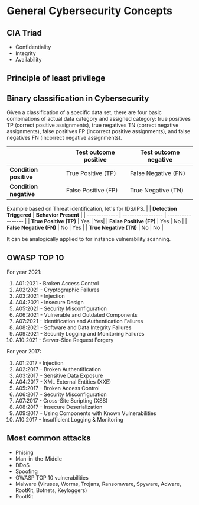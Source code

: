 # General Cybersecurity Concepts

## CIA Triad
- Confidentiality
- Integrity
- Availability

## Principle of least privilege

## Binary classification in Cybersecurity
Given a classification of a specific data set, there are four basic combinations of actual data category and assigned category: true positives TP (correct positive assignments), true negatives TN (correct negative assignments), false positives FP (incorrect positive assignments), and false negatives FN (incorrect negative assignments).

|               | **Test outcome positive**      | **Test outcome negative**      |
| ------------- | ----------------- | ----------------- |
| **Condition positive**| True Positive (TP) | False Negative (FN)|
| **Condition negative**     | False Positive (FP)| True Negative (TN) |


Example based on Threat identification, let's for IDS/IPS.
|               | **Detection Triggered**      | **Behavior Present**      |
| ------------- | ----------------- | ----------------- |
| **True Positive (TP)**    | Yes | Yes|
| **False Positive (FP)**     | Yes | No |
| **False Negative (FN)**    | No | Yes |
| **True Negative (TN)**     | No | No |


It can be analogically applied to for instance vulnerability scanning.

## OWASP TOP 10
For year 2021:
1. A01:2021 - Broken Access Control
2. A02:2021 - Cryptographic Failures
3. A03:2021 - Injection
4. A04:2021 - Insecure Design
5. A05:2021 - Security Misconfiguration
6. A06:2021 - Vulnerable and Outdated Components
7. A07:2021 - Identification and Authentication Failures
8. A08:2021 - Software and Data Integrity Failures
9. A09:2021 - Security Logging and Monitoring Failures 
10. A10:2021 - Server-Side Request Forgery 

For year 2017:
1. A01:2017 - Injection
2. A02:2017 - Broken Authentification
3. A03:2017 - Sensitive Data Exposure
4. A04:2017 - XML External Entities (XXE)
5. A05:2017 - Broken Access Control
6. A06:2017 - Security Misconfiguration
7. A07:2017 - Cross-Site Scripting (XSS)
8. A08:2017 - Insecure Deserialization
9. A09:2017 - Using Components with Known Vulnerabilities
10. A10:2017 - Insufficient Logging & Monitoring


## Most common attacks
- Phising
- Man-in-the-Middle
- DDoS
- Spoofing
- OWASP TOP 10 vulnerabilities
- Malware (Viruses, Worms, Trojans, Ransomware, Spyware, Adware, RootKit, Botnets, Keyloggers)
- RootKit